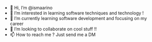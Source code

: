 - 👋 Hi, I’m @ismaarino
- 👀 I’m interested in learning software techniques and technology !
- 🌱 I’m currently learning software development and focusing on my career
- 💞️ I’m looking to collaborate on cool stuff !!
- 📫 How to reach me ? Just send me a DM

<!---
ismaarino/ismaarino is a ✨ special ✨ repository because its `README.md` (this file) appears on your GitHub profile.
You can click the Preview link to take a look at your changes.
--->
